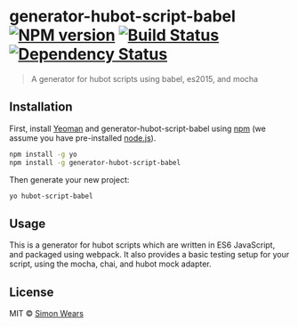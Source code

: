 # generator-hubot-script-babel [![NPM version][npm-image]][npm-url] [![Build Status][travis-image]][travis-url] [![Dependency Status][daviddm-image]][daviddm-url]
> A generator for hubot scripts using babel, es2015, and mocha

## Installation

First, install [Yeoman](http://yeoman.io) and generator-hubot-script-babel using [npm](https://www.npmjs.com/) (we assume you have pre-installed [node.js](https://nodejs.org/)).

```bash
npm install -g yo
npm install -g generator-hubot-script-babel
```

Then generate your new project:

```bash
yo hubot-script-babel
```

## Usage
This is a generator for hubot scripts which are written in ES6 JavaScript, and packaged using webpack. It also provides a basic testing setup for your script, using the mocha, chai, and hubot mock adapter. 


## License

MIT © [Simon Wears]()


[npm-image]: https://badge.fury.io/js/generator-hubot-script-babel.svg
[npm-url]: https://npmjs.org/package/generator-hubot-script-babel
[travis-image]: https://travis-ci.org/munkyjunky/generator-hubot-script-babel.svg?branch=master
[travis-url]: https://travis-ci.org/munkyjunky/generator-hubot-script-babel
[daviddm-image]: https://david-dm.org/munkyjunky/generator-hubot-script-babel.svg?theme=shields.io
[daviddm-url]: https://david-dm.org/munkyjunky/generator-hubot-script-babel
